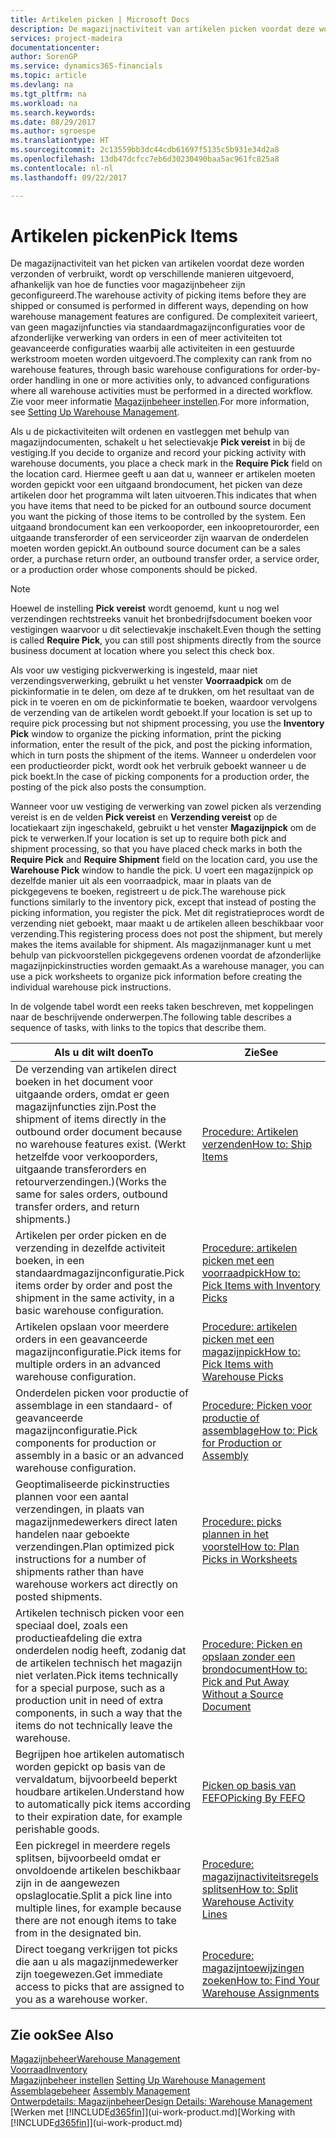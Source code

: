 ```yaml
---
title: Artikelen picken | Microsoft Docs
description: De magazijnactiviteit van artikelen picken voordat deze worden verzonden of verbruikt, wordt op verschillende manieren uitgevoerd, afhankelijk van hoe de functies voor magazijnbeheer zijn geconfigureerd. De complexiteit van [setup](../configure-warehouse-processes.md) varieert, van geen magazijnfuncties via standaardmagazijnconfiguraties voor de afzonderlijke verwerking van orders in een of meer activiteiten tot geavanceerde configuraties waarbij alle activiteiten in een gestuurde werkstroom moeten worden uitgevoerd.
services: project-madeira
documentationcenter: 
author: SorenGP
ms.service: dynamics365-financials
ms.topic: article
ms.devlang: na
ms.tgt_pltfrm: na
ms.workload: na
ms.search.keywords: 
ms.date: 08/29/2017
ms.author: sgroespe
ms.translationtype: HT
ms.sourcegitcommit: 2c13559bb3dc44cdb61697f5135c5b931e34d2a8
ms.openlocfilehash: 13db47dcfcc7eb6d30230490baa5ac961fc825a8
ms.contentlocale: nl-nl
ms.lasthandoff: 09/22/2017

---
```

# <a name="pick-items"></a><span data-ttu-id="6e91b-104">Artikelen picken</span><span class="sxs-lookup"><span data-stu-id="6e91b-104">Pick Items</span></span>
<span data-ttu-id="6e91b-105">De magazijnactiviteit van het picken van artikelen voordat deze worden verzonden of verbruikt, wordt op verschillende manieren uitgevoerd, afhankelijk van hoe de functies voor magazijnbeheer zijn geconfigureerd.</span><span class="sxs-lookup"><span data-stu-id="6e91b-105">The warehouse activity of picking items before they are shipped or consumed is performed in different ways, depending on how warehouse management features are configured.</span></span> <span data-ttu-id="6e91b-106">De complexiteit varieert, van geen magazijnfuncties via standaardmagazijnconfiguraties voor de afzonderlijke verwerking van orders in een of meer activiteiten tot geavanceerde configuraties waarbij alle activiteiten in een gestuurde werkstroom moeten worden uitgevoerd.</span><span class="sxs-lookup"><span data-stu-id="6e91b-106">The complexity can rank from no warehouse features, through basic warehouse configurations for order-by-order handling in one or more activities only, to advanced configurations where all warehouse activities must be performed in a directed workflow.</span></span> <span data-ttu-id="6e91b-107">Zie voor meer informatie [Magazijnbeheer instellen](warehouse-setup-warehouse.md).</span><span class="sxs-lookup"><span data-stu-id="6e91b-107">For more information, see [Setting Up Warehouse Management](warehouse-setup-warehouse.md).</span></span>

<span data-ttu-id="6e91b-108">Als u de pickactiviteiten wilt ordenen en vastleggen met behulp van magazijndocumenten, schakelt u het selectievakje **Pick vereist** in bij de vestiging.</span><span class="sxs-lookup"><span data-stu-id="6e91b-108">If you decide to organize and record your picking activity with warehouse documents, you place a check mark in the **Require Pick** field on the location card.</span></span> <span data-ttu-id="6e91b-109">Hiermee geeft u aan dat u, wanneer er artikelen moeten worden gepickt voor een uitgaand brondocument, het picken van deze artikelen door het programma wilt laten uitvoeren.</span><span class="sxs-lookup"><span data-stu-id="6e91b-109">This indicates that when you have items that need to be picked for an outbound source document you want the picking of those items to be controlled by the system.</span></span> <span data-ttu-id="6e91b-110">Een uitgaand brondocument kan een verkooporder, een inkoopretourorder, een uitgaande transferorder of een serviceorder zijn waarvan de onderdelen moeten worden gepickt.</span><span class="sxs-lookup"><span data-stu-id="6e91b-110">An outbound source document can be a sales order, a purchase return order, an outbound transfer order, a service order, or a production order whose components should be picked.</span></span>

> [!NOTE]
> <span data-ttu-id="6e91b-111">Hoewel de instelling **Pick vereist** wordt genoemd, kunt u nog wel verzendingen rechtstreeks vanuit het bronbedrijfsdocument boeken voor vestigingen waarvoor u dit selectievakje inschakelt.</span><span class="sxs-lookup"><span data-stu-id="6e91b-111">Even though the setting is called **Require Pick**, you can still post shipments directly from the source business document at location where you select this check box.</span></span>

<span data-ttu-id="6e91b-112">Als voor uw vestiging pickverwerking is ingesteld, maar niet verzendingsverwerking, gebruikt u het venster **Voorraadpick** om de pickinformatie in te delen, om deze af te drukken, om het resultaat van de pick in te voeren en om de pickinformatie te boeken, waardoor vervolgens de verzending van de artikelen wordt geboekt.</span><span class="sxs-lookup"><span data-stu-id="6e91b-112">If your location is set up to require pick processing but not shipment processing, you use the **Inventory Pick** window to organize the picking information, print the picking information, enter the result of the pick, and post the picking information, which in turn posts the shipment of the items.</span></span> <span data-ttu-id="6e91b-113">Wanneer u onderdelen voor een productieorder pickt, wordt ook het verbruik geboekt wanneer u de pick boekt.</span><span class="sxs-lookup"><span data-stu-id="6e91b-113">In the case of picking components for a production order, the posting of the pick also posts the consumption.</span></span>

<span data-ttu-id="6e91b-114">Wanneer voor uw vestiging de verwerking van zowel picken als verzending vereist is en de velden **Pick vereist** en **Verzending vereist** op de locatiekaart zijn ingeschakeld, gebruikt u het venster **Magazijnpick** om de pick te verwerken.</span><span class="sxs-lookup"><span data-stu-id="6e91b-114">If your location is set up to require both pick and shipment processing, so that you have placed check marks in both the **Require Pick** and **Require Shipment** field on the location card, you use the **Warehouse Pick** window to handle the pick.</span></span> <span data-ttu-id="6e91b-115">U voert een magazijnpick op dezelfde manier uit als een voorraadpick, maar in plaats van de pickgegevens te boeken, registreert u de pick.</span><span class="sxs-lookup"><span data-stu-id="6e91b-115">The warehouse pick functions similarly to the inventory pick, except that instead of posting the picking information, you register the pick.</span></span> <span data-ttu-id="6e91b-116">Met dit registratieproces wordt de verzending niet geboekt, maar maakt u de artikelen alleen beschikbaar voor verzending.</span><span class="sxs-lookup"><span data-stu-id="6e91b-116">This registering process does not post the shipment, but merely makes the items available for shipment.</span></span> <span data-ttu-id="6e91b-117">Als magazijnmanager kunt u met behulp van pickvoorstellen pickgegevens ordenen voordat de afzonderlijke magazijnpickinstructies worden gemaakt.</span><span class="sxs-lookup"><span data-stu-id="6e91b-117">As a warehouse manager, you can use a pick worksheets to organize pick information before creating the individual warehouse pick instructions.</span></span>

<span data-ttu-id="6e91b-118">In de volgende tabel wordt een reeks taken beschreven, met koppelingen naar de beschrijvende onderwerpen.</span><span class="sxs-lookup"><span data-stu-id="6e91b-118">The following table describes a sequence of tasks, with links to the topics that describe them.</span></span>   

|<span data-ttu-id="6e91b-119">**Als u dit wilt doen**</span><span class="sxs-lookup"><span data-stu-id="6e91b-119">**To**</span></span>|<span data-ttu-id="6e91b-120">**Zie**</span><span class="sxs-lookup"><span data-stu-id="6e91b-120">**See**</span></span>|
|------------|-------------|  
|<span data-ttu-id="6e91b-121">De verzending van artikelen direct boeken in het document voor uitgaande orders, omdat er geen magazijnfuncties zijn.</span><span class="sxs-lookup"><span data-stu-id="6e91b-121">Post the shipment of items directly in the outbound order document because no warehouse features exist.</span></span> <span data-ttu-id="6e91b-122">(Werkt hetzelfde voor verkooporders, uitgaande transferorders en retourverzendingen.)</span><span class="sxs-lookup"><span data-stu-id="6e91b-122">(Works the same for sales orders, outbound transfer orders, and return shipments.)</span></span>|[<span data-ttu-id="6e91b-123">Procedure: Artikelen verzenden</span><span class="sxs-lookup"><span data-stu-id="6e91b-123">How to: Ship Items</span></span>](warehouse-how-ship-items.md)|  
|<span data-ttu-id="6e91b-124">Artikelen per order picken en de verzending in dezelfde activiteit boeken, in een standaardmagazijnconfiguratie.</span><span class="sxs-lookup"><span data-stu-id="6e91b-124">Pick items order by order and post the shipment in the same activity, in a basic warehouse configuration.</span></span>|[<span data-ttu-id="6e91b-125">Procedure: artikelen picken met een voorraadpick</span><span class="sxs-lookup"><span data-stu-id="6e91b-125">How to: Pick Items with Inventory Picks</span></span>](warehouse-how-to-pick-items-with-inventory-picks.md)|
|<span data-ttu-id="6e91b-126">Artikelen opslaan voor meerdere orders in een geavanceerde magazijnconfiguratie.</span><span class="sxs-lookup"><span data-stu-id="6e91b-126">Pick items for multiple orders in an advanced warehouse configuration.</span></span>|[<span data-ttu-id="6e91b-127">Procedure: artikelen picken met een magazijnpick</span><span class="sxs-lookup"><span data-stu-id="6e91b-127">How to: Pick Items with Warehouse Picks</span></span>](warehouse-how-to-pick-items-for-warehouse-shipment.md)|  
|<span data-ttu-id="6e91b-128">Onderdelen picken voor productie of assemblage in een standaard- of geavanceerde magazijnconfiguratie.</span><span class="sxs-lookup"><span data-stu-id="6e91b-128">Pick components for production or assembly in a basic or an advanced warehouse configuration.</span></span>|[<span data-ttu-id="6e91b-129">Procedure: Picken voor productie of assemblage</span><span class="sxs-lookup"><span data-stu-id="6e91b-129">How to: Pick for Production or Assembly</span></span>](warehouse-how-to-pick-for-production.md)|  
|<span data-ttu-id="6e91b-130">Geoptimaliseerde pickinstructies plannen voor een aantal verzendingen, in plaats van magazijnmedewerkers direct laten handelen naar geboekte verzendingen.</span><span class="sxs-lookup"><span data-stu-id="6e91b-130">Plan optimized pick instructions for a number of shipments rather than have warehouse workers act directly on posted shipments.</span></span>|[<span data-ttu-id="6e91b-131">Procedure: picks plannen in het voorstel</span><span class="sxs-lookup"><span data-stu-id="6e91b-131">How to: Plan Picks in Worksheets</span></span>](warehouse-how-to-plan-picks-in-worksheets.md)|  
|<span data-ttu-id="6e91b-132">Artikelen technisch picken voor een speciaal doel, zoals een productieafdeling die extra onderdelen nodig heeft, zodanig dat de artikelen technisch het magazijn niet verlaten.</span><span class="sxs-lookup"><span data-stu-id="6e91b-132">Pick items technically for a special purpose, such as a production unit in need of extra components, in such a way that the items do not technically leave the warehouse.</span></span>|[<span data-ttu-id="6e91b-133">Procedure: Picken en opslaan zonder een brondocument</span><span class="sxs-lookup"><span data-stu-id="6e91b-133">How to: Pick and Put Away Without a Source Document</span></span>](warehouse-how-to-create-put-aways-from-internal-put-aways.md)|
|<span data-ttu-id="6e91b-134">Begrijpen hoe artikelen automatisch worden gepickt op basis van de vervaldatum, bijvoorbeeld beperkt houdbare artikelen.</span><span class="sxs-lookup"><span data-stu-id="6e91b-134">Understand how to automatically pick items according to their expiration date, for example perishable goods.</span></span>|[<span data-ttu-id="6e91b-135">Picken op basis van FEFO</span><span class="sxs-lookup"><span data-stu-id="6e91b-135">Picking By FEFO</span></span>](warehouse-picking-by-fefo.md)|
|<span data-ttu-id="6e91b-136">Een pickregel in meerdere regels splitsen, bijvoorbeeld omdat er onvoldoende artikelen beschikbaar zijn in de aangewezen opslaglocatie.</span><span class="sxs-lookup"><span data-stu-id="6e91b-136">Split a pick line into multiple lines, for example because there are not enough items to take from in the designated bin.</span></span>|[<span data-ttu-id="6e91b-137">Procedure: magazijnactiviteitsregels splitsen</span><span class="sxs-lookup"><span data-stu-id="6e91b-137">How to: Split Warehouse Activity Lines</span></span>](warehouse-how-to-split-warehouse-activity-lines.md)|
|<span data-ttu-id="6e91b-138">Direct toegang verkrijgen tot picks die aan u als magazijnmedewerker zijn toegewezen.</span><span class="sxs-lookup"><span data-stu-id="6e91b-138">Get immediate access to picks that are assigned to you as a warehouse worker.</span></span>|[<span data-ttu-id="6e91b-139">Procedure: magazijntoewijzingen zoeken</span><span class="sxs-lookup"><span data-stu-id="6e91b-139">How to: Find Your Warehouse Assignments</span></span>](warehouse-how-to-find-your-warehouse-assignments.md)|  

## <a name="see-also"></a><span data-ttu-id="6e91b-140">Zie ook</span><span class="sxs-lookup"><span data-stu-id="6e91b-140">See Also</span></span>  
[<span data-ttu-id="6e91b-141">Magazijnbeheer</span><span class="sxs-lookup"><span data-stu-id="6e91b-141">Warehouse Management</span></span>](warehouse-manage-warehouse.md)  
[<span data-ttu-id="6e91b-142">Voorraad</span><span class="sxs-lookup"><span data-stu-id="6e91b-142">Inventory</span></span>](inventory-manage-inventory.md)  
<span data-ttu-id="6e91b-143">[Magazijnbeheer instellen](warehouse-setup-warehouse.md)   </span><span class="sxs-lookup"><span data-stu-id="6e91b-143">[Setting Up Warehouse Management](warehouse-setup-warehouse.md)   </span></span>  
<span data-ttu-id="6e91b-144">[Assemblagebeheer](assembly-assemble-items.md)  </span><span class="sxs-lookup"><span data-stu-id="6e91b-144">[Assembly Management](assembly-assemble-items.md)  </span></span>  
[<span data-ttu-id="6e91b-145">Ontwerpdetails: Magazijnbeheer</span><span class="sxs-lookup"><span data-stu-id="6e91b-145">Design Details: Warehouse Management</span></span>](design-details-warehouse-management.md)  
<span data-ttu-id="6e91b-146">[Werken met [!INCLUDE[d365fin](includes/d365fin_md.md)]](ui-work-product.md)</span><span class="sxs-lookup"><span data-stu-id="6e91b-146">[Working with [!INCLUDE[d365fin](includes/d365fin_md.md)]](ui-work-product.md)</span></span>

